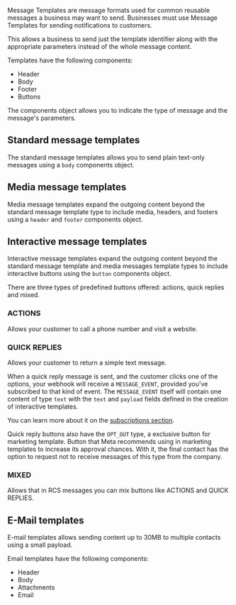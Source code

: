 Message Templates are message formats used for common reusable messages a business may want to send. Businesses must use Message Templates for sending notifications to customers.

This allows a business to send just the template identifier along with the appropriate parameters instead of the whole message content.

Templates have the following components:
* Header
* Body
* Footer
* Buttons

The components object allows you to indicate the type of message and the message's parameters.

## Standard message templates

The standard message templates allows you to send plain text-only messages using a <code>body</code> components object.

## Media message templates

Media message templates expand the outgoing content beyond the standard message template type to include media, headers, and footers using a <code>header</code> and <code>footer</code> components object.

## Interactive message templates

Interactive message templates expand the outgoing content beyond the standard message template and media messages template types to include interactive buttons using the <code>button</code> components object.

There are three types of predefined buttons offered: actions, quick replies and mixed.

### ACTIONS

Allows your customer to call a phone number and visit a website.

### QUICK REPLIES

Allows your customer to return a simple text message.

When a quick reply message is sent, and the customer clicks one of the options, your webhook will receive a `MESSAGE_EVENT`, provided you've subscribed to that kind of event. The `MESSAGE_EVENT` itself will contain one content of type `text` with the <code>text</code> and <code>payload</code> fields defined in the creation of interactive templates.

You can learn more about it on the [subscriptions section](#section/MESSAGE).

Quick reply buttons also have the `OPT_OUT` type, a exclusive button for marketing template. Button that Meta recommends using in marketing templates to increase its approval chances. With it, the final contact has the option to request not to receive messages of this type from the company.

### MIXED

Allows that in RCS messages you can mix buttons like ACTIONS and QUICK REPLIES.

## E-Mail templates

E-mail templates allows sending content up to 30MB to multiple contacts using a small payload.

Email templates have the following components:
* Header
* Body
* Attachments
* Email
